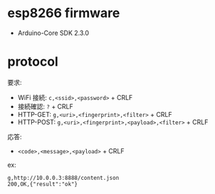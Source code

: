 # esp8266 firmware

* Arduino-Core SDK 2.3.0

# protocol

要求:

* WiFi 接続: `c,<ssid>,<password>` + CRLF
* 接続確認: `?` + CRLF
* HTTP-GET: `g,<uri>,<fingerprint>,<filter>` + CRLF
* HTTP-POST: `g,<uri>,<fingerprint>,<payload>,<filter>` + CRLF

応答:

* `<code>,<message>,<payload>` + CRLF

ex:

```
g,http://10.0.0.3:8888/content.json
200,OK,{"result":"ok"}
```
